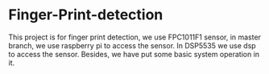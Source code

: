 # Finger-Print-detection

This project is for finger print detection, we use FPC1011F1 sensor, in master branch, we use raspberry pi to access the sensor. In DSP5535 we use dsp to access the sensor. Besides, we have put some basic system operation in it. 
